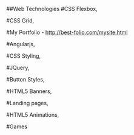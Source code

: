 
##Web Technologies
#CSS Flexbox,

#CSS Grid,

#My Portfolio - http://best-folio.com/mysite.html

#Angularjs,

#CSS Styling,

#JQuery,

#Button Styles,

#HTML5 Banners,

#Landing pages,

#HTML5 Animations,

#Games
